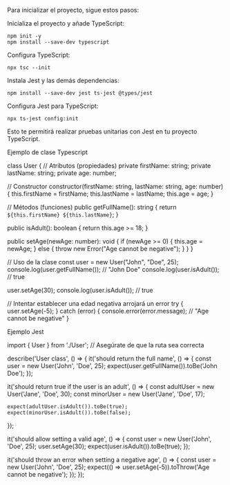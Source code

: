 Para inicializar el proyecto, sigue estos pasos:

Inicializa el proyecto y añade TypeScript:

```
npm init -y
npm install --save-dev typescript
```

Configura TypeScript:

```
npx tsc --init
```

Instala Jest y las demás dependencias:

```
npm install --save-dev jest ts-jest @types/jest
```

Configura Jest para TypeScript:

```
npx ts-jest config:init
```

Esto te permitirá realizar pruebas unitarias con Jest en tu proyecto TypeScript.








Ejemplo de clase Typescript

class User {
  // Atributos (propiedades)
  private firstName: string;
  private lastName: string;
  private age: number;

  // Constructor
  constructor(firstName: string, lastName: string, age: number) {
    this.firstName = firstName;
    this.lastName = lastName;
    this.age = age;
  }

  // Métodos (funciones)
  public getFullName(): string {
    return `${this.firstName} ${this.lastName}`;
  }

  public isAdult(): boolean {
    return this.age >= 18;
  }

  public setAge(newAge: number): void {
    if (newAge >= 0) {
      this.age = newAge;
    } else {
      throw new Error("Age cannot be negative");
    }
  }
}

// Uso de la clase
const user = new User("John", "Doe", 25);
console.log(user.getFullName()); // "John Doe"
console.log(user.isAdult());     // true

user.setAge(30);
console.log(user.isAdult());     // true

// Intentar establecer una edad negativa arrojará un error
try {
  user.setAge(-5);
} catch (error) {
  console.error(error.message); // "Age cannot be negative"
}


Ejemplo Jest


import { User } from './User'; // Asegúrate de que la ruta sea correcta

describe('User class', () => {
  it('should return the full name', () => {
    const user = new User('John', 'Doe', 25);
    expect(user.getFullName()).toBe('John Doe');
  });

  it('should return true if the user is an adult', () => {
    const adultUser = new User('Jane', 'Doe', 30);
    const minorUser = new User('Jane', 'Doe', 17);

    expect(adultUser.isAdult()).toBe(true);
    expect(minorUser.isAdult()).toBe(false);
  });

  it('should allow setting a valid age', () => {
    const user = new User('John', 'Doe', 25);
    user.setAge(30);
    expect(user.isAdult()).toBe(true);
  });

  it('should throw an error when setting a negative age', () => {
    const user = new User('John', 'Doe', 25);
    expect(() => user.setAge(-5)).toThrow('Age cannot be negative');
  });
});
